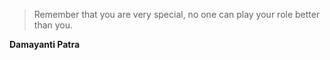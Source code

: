 >Remember that you are very special, no one can play your role better than you.

**Damayanti Patra**